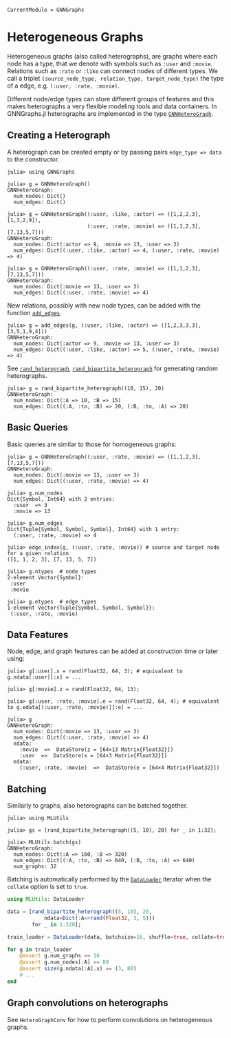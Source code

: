 ```@meta
CurrentModule = GNNGraphs
```

# Heterogeneous Graphs

Heterogeneous graphs (also called heterographs), are graphs where each node has a type,
that we denote with symbols such as `:user` and `:movie`.
Relations such as `:rate` or `:like` can connect nodes of different types. We call a triplet `(source_node_type, relation_type, target_node_type)` the type of a edge, e.g. `(:user, :rate, :movie)`.

Different node/edge types can store different groups of features
and this makes heterographs a very flexible modeling tools 
and data containers. In GNNGraphs.jl heterographs are implemented in 
the type [`GNNHeteroGraph`](@ref).


## Creating a Heterograph

A heterograph can be created empty or by passing pairs `edge_type => data` to the constructor.
```jldoctest hetero
julia> using GNNGraphs

julia> g = GNNHeteroGraph()
GNNHeteroGraph:
  num_nodes: Dict()
  num_edges: Dict()
  
julia> g = GNNHeteroGraph((:user, :like, :actor) => ([1,2,2,3], [1,3,2,9]),
                          (:user, :rate, :movie) => ([1,1,2,3], [7,13,5,7]))
GNNHeteroGraph:
  num_nodes: Dict(:actor => 9, :movie => 13, :user => 3)
  num_edges: Dict((:user, :like, :actor) => 4, (:user, :rate, :movie) => 4)

julia> g = GNNHeteroGraph((:user, :rate, :movie) => ([1,1,2,3], [7,13,5,7]))
GNNHeteroGraph:
  num_nodes: Dict(:movie => 13, :user => 3)
  num_edges: Dict((:user, :rate, :movie) => 4)
```
New relations, possibly with new node types, can be added with the function [`add_edges`](@ref).
```jldoctest hetero
julia> g = add_edges(g, (:user, :like, :actor) => ([1,2,3,3,3], [3,5,1,9,4]))
GNNHeteroGraph:
  num_nodes: Dict(:actor => 9, :movie => 13, :user => 3)
  num_edges: Dict((:user, :like, :actor) => 5, (:user, :rate, :movie) => 4)
```
See [`rand_heterograph`](@ref), [`rand_bipartite_heterograph`](@ref)
for generating random heterographs. 

```jldoctest hetero
julia> g = rand_bipartite_heterograph((10, 15), 20)
GNNHeteroGraph:
  num_nodes: Dict(:A => 10, :B => 15)
  num_edges: Dict((:A, :to, :B) => 20, (:B, :to, :A) => 20)
```

## Basic Queries

Basic queries are similar to those for homogeneous graphs:
```jldoctest hetero
julia> g = GNNHeteroGraph((:user, :rate, :movie) => ([1,1,2,3], [7,13,5,7]))
GNNHeteroGraph:
  num_nodes: Dict(:movie => 13, :user => 3)
  num_edges: Dict((:user, :rate, :movie) => 4)

julia> g.num_nodes
Dict{Symbol, Int64} with 2 entries:
  :user  => 3
  :movie => 13

julia> g.num_edges
Dict{Tuple{Symbol, Symbol, Symbol}, Int64} with 1 entry:
  (:user, :rate, :movie) => 4

julia> edge_index(g, (:user, :rate, :movie)) # source and target node for a given relation
([1, 1, 2, 3], [7, 13, 5, 7])

julia> g.ntypes  # node types
2-element Vector{Symbol}:
 :user
 :movie

julia> g.etypes  # edge types
1-element Vector{Tuple{Symbol, Symbol, Symbol}}:
 (:user, :rate, :movie)
```

## Data Features

Node, edge, and graph features can be added at construction time or later using:
```jldoctest hetero
julia> g[:user].x = rand(Float32, 64, 3); # equivalent to g.ndata[:user][:x] = ...

julia> g[:movie].z = rand(Float32, 64, 13);

julia> g[:user, :rate, :movie].e = rand(Float32, 64, 4); # equivalent to g.edata[(:user, :rate, :movie)][:e] = ...

julia> g
GNNHeteroGraph:
  num_nodes: Dict(:movie => 13, :user => 3)
  num_edges: Dict((:user, :rate, :movie) => 4)
  ndata:
    :movie  =>  DataStore(z = [64×13 Matrix{Float32}])
    :user  =>  DataStore(x = [64×3 Matrix{Float32}])
  edata:
    (:user, :rate, :movie)  =>  DataStore(e = [64×4 Matrix{Float32}])
```

## Batching
Similarly to graphs, also heterographs can be batched together.
```jldoctest hetero
julia> using MLUtils

julia> gs = [rand_bipartite_heterograph((5, 10), 20) for _ in 1:32];

julia> MLUtils.batch(gs)
GNNHeteroGraph:
  num_nodes: Dict(:A => 160, :B => 320)
  num_edges: Dict((:A, :to, :B) => 640, (:B, :to, :A) => 640)
  num_graphs: 32
```
Batching is automatically performed by the [`DataLoader`](https://fluxml.ai/Flux.jl/stable/data/mlutils/#MLUtils.DataLoader) iterator
when the `collate` option is set to `true`.

```julia
using MLUtils: DataLoader

data = [rand_bipartite_heterograph((5, 10), 20, 
            ndata=Dict(:A=>rand(Float32, 3, 5))) 
        for _ in 1:320];

train_loader = DataLoader(data, batchsize=16, shuffle=true, collate=true)

for g in train_loader
    @assert g.num_graphs == 16
    @assert g.num_nodes[:A] == 80
    @assert size(g.ndata[:A].x) == (3, 80)    
    # ...
end
```

## Graph convolutions on heterographs

See `HeteroGraphConv` for how to perform convolutions on heterogeneous graphs.
